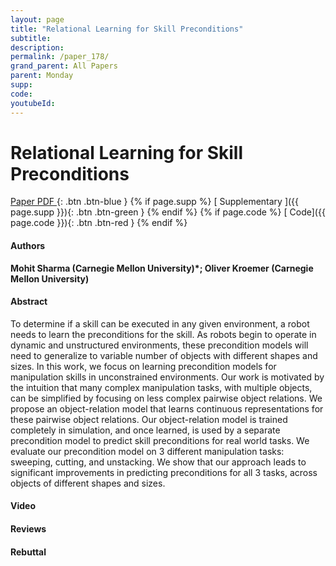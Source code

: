 ```yaml
---
layout: page
title: "Relational Learning for Skill Preconditions"
subtitle: 
description:
permalink: /paper_178/
grand_parent: All Papers
parent: Monday
supp: 
code: 
youtubeId: 
---
```


# Relational Learning for Skill Preconditions

[<i class="fa fa-file-text-o" aria-hidden="true"></i> Paper PDF ](https://drive.google.com/file/d/1CPzLxi8YazDSvQI13t7WK5N9hMCTC5ry/view){: .btn .btn-blue } {% if page.supp %} [<i class="fa fa-file-text-o" aria-hidden="true"></i> Supplementary ]({{ page.supp }}){: .btn .btn-green } {% endif %} {% if page.code %} [<i class="fa fa-github" aria-hidden="true"></i> Code]({{ page.code }}){: .btn .btn-red }
{% endif %}

#### Authors
**Mohit Sharma (Carnegie Mellon University)*; Oliver Kroemer (Carnegie Mellon University)**

#### Abstract
To determine if a skill can be executed in any given environment, a robot needs to learn the preconditions for the skill. As robots begin to operate in dynamic and unstructured environments, these precondition models will need to generalize to variable number of objects with different shapes and sizes. In this work, we focus on learning precondition models for manipulation skills in unconstrained environments.
Our work is motivated by the intuition that many complex manipulation tasks, with multiple objects, can be simplified by focusing on less complex pairwise object relations. We propose an object-relation model that learns continuous representations for these pairwise object relations.  Our object-relation model is trained completely in simulation, and once learned, is used by a separate precondition model to predict skill preconditions for real world tasks. We evaluate our precondition model on 3 different manipulation tasks: sweeping, cutting, and unstacking.  We show that our approach leads to significant improvements in predicting preconditions for all 3 tasks, across objects of different shapes and sizes.

#### Video 

#### Reviews

#### Rebuttal
